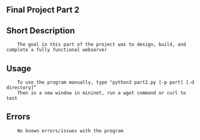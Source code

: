 ## Final Project Part 2

## Short Description
        The goal in this part of the project was to design, build, and complete a fully functional webserver
## Usage
        To use the program manually, type "python3 part2.py [-p port] [-d directory]”
        Then in a new window in mininet, run a wget command or curl to test
## Errors
        No known errors/issues with the program